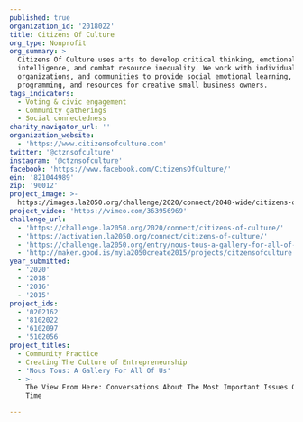 ```yaml
---
published: true
organization_id: '2018022'
title: Citizens Of Culture
org_type: Nonprofit
org_summary: >
  Citizens Of Culture uses arts to develop critical thinking, emotional
  intelligence, and combat resource inequality. We work with individuals,
  organizations, and communities to provide social emotional learning, arts
  programming, and resources for creative small business owners.
tags_indicators:
  - Voting & civic engagement
  - Community gatherings
  - Social connectedness
charity_navigator_url: ''
organization_website:
  - 'https://www.citizensofculture.com'
twitter: '@ctznsofculture'
instagram: '@ctznsofculture'
facebook: 'https://www.facebook.com/CitizensOfCulture/'
ein: '821044989'
zip: '90012'
project_image: >-
  https://images.la2050.org/challenge/2020/connect/2048-wide/citizens-of-culture.jpg
project_video: 'https://vimeo.com/363956969'
challenge_url:
  - 'https://challenge.la2050.org/2020/connect/citizens-of-culture/'
  - 'https://activation.la2050.org/connect/citizens-of-culture/'
  - 'https://challenge.la2050.org/entry/nous-tous-a-gallery-for-all-of-us'
  - 'http://maker.good.is/myla2050create2015/projects/citzensofculture.html'
year_submitted:
  - '2020'
  - '2018'
  - '2016'
  - '2015'
project_ids:
  - '0202162'
  - '8102022'
  - '6102097'
  - '5102056'
project_titles:
  - Community Practice
  - Creating The Culture of Entrepreneurship
  - 'Nous Tous: A Gallery For All Of Us'
  - >-
    The View From Here: Conversations About The Most Important Issues Of Our
    Time

---
```

